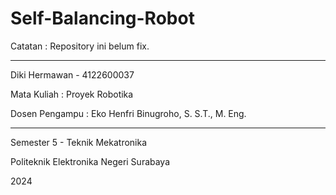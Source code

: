 # Self-Balancing-Robot

Catatan : Repository ini belum fix.
****
Diki Hermawan - 4122600037

Mata Kuliah : Proyek Robotika

Dosen Pengampu : Eko Henfri Binugroho, S. S.T., M. Eng.
****
Semester 5 - Teknik Mekatronika

Politeknik Elektronika Negeri Surabaya

2024
